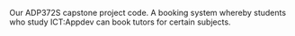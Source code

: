 Our ADP372S capstone project code.
A booking system whereby students who study ICT:Appdev can book tutors for certain subjects.